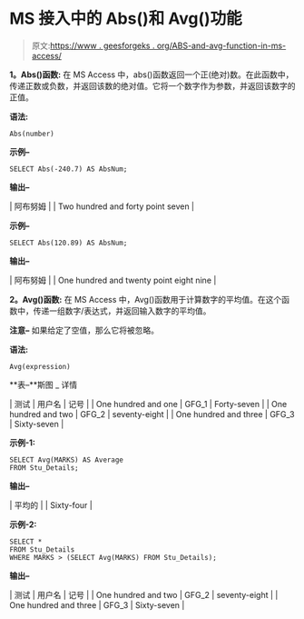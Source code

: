 # MS 接入中的 Abs()和 Avg()功能

> 原文:[https://www . geesforgeks . org/ABS-and-avg-function-in-ms-access/](https://www.geeksforgeeks.org/abs-and-avg-function-in-ms-access/)

**1。Abs()函数:**
在 MS Access 中，abs()函数返回一个正(绝对)数。在此函数中，传递正数或负数，并返回该数的绝对值。它将一个数字作为参数，并返回该数字的正值。

**语法:**

```
Abs(number)
```

**示例–**

```
SELECT Abs(-240.7) AS AbsNum;
```

**输出–**

| 阿布努姆 |
| Two hundred and forty point seven |

**示例–**

```
SELECT Abs(120.89) AS AbsNum;
```

**输出–**

| 阿布努姆 |
| One hundred and twenty point eight nine |

**2。Avg()函数:**
在 MS Access 中，Avg()函数用于计算数字的平均值。在这个函数中，传递一组数字/表达式，并返回输入数字的平均值。

**注意–**
如果给定了空值，那么它将被忽略。

**语法:**

```
Avg(expression)
```

**表–**斯图 _ 详情

| 测试 | 用户名 | 记号 |
| One hundred and one | GFG_1 | Forty-seven |
| One hundred and two | GFG_2 | seventy-eight |
| One hundred and three | GFG_3 | Sixty-seven |

**示例-1:**

```
SELECT Avg(MARKS) AS Average 
FROM Stu_Details;
```

**输出–**

| 平均的 |
| Sixty-four |

**示例-2:**

```
SELECT * 
FROM Stu_Details
WHERE MARKS > (SELECT Avg(MARKS) FROM Stu_Details);
```

**输出–**

| 测试 | 用户名 | 记号 |
| One hundred and two | GFG_2 | seventy-eight |
| One hundred and three | GFG_3 | Sixty-seven |